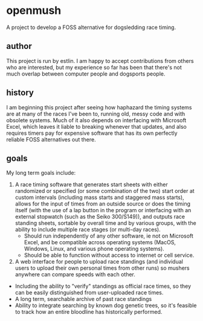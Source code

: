 # openmush

A project to develop a FOSS alternative for dogsledding race timing. 

## author

This project is run by estlin. I am happy to accept contributions from others who are interested, but my experience so far has been that there's not much overlap between computer people and dogsports people. 

## history

I am beginning this project after seeing how haphazard the timing systems are at many of the races I've been to, running old, messy code and with obsolete systems. Much of it also depends on interfacing with Microsoft Excel, which leaves it liable to breaking whenever that updates, and also requires timers pay for expensive software that has its own perfectly reliable FOSS alternatives out there. 

## goals

My long term goals include: 

1. A race timing software that generates start sheets with either randomized or specified (or some combination of the two) start order at custom intervals (including mass starts and staggered mass starts), allows for the input of times from an outside source or does the timing itself (with the use of a lap button in the program or interfacing with an external stopwatch (such as the Seiko 300/S149)), and outputs race standing sheets, sortable by overall time and by various groups, with the ability to include multiple race stages (or multi-day races).
   * Should run independently of any other software, ie not on Microsoft Excel, and be compatible across operating systems (MacOS, Windows, Linux, and various phone operating systems).
   * Should be able to function without access to internet or cell service.
3. A web interface for people to upload race standings (and individual users to upload their own personal times from other runs) so mushers anywhere can compare speeds with each other.
  * Including the ability to "verify" standings as official race times, so they can be easily distinguished from user-uploaded race times.
  * A long term, searchable archive of past race standings
  * Ability to integrate searching by known dog genetic trees, so it's feasible to track how an entire bloodline has historically performed. 

